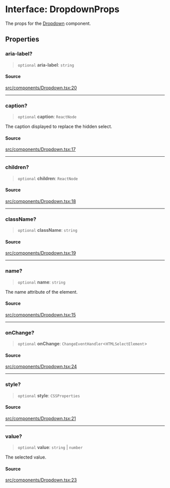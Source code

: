 # Interface: DropdownProps

The props for the [Dropdown](../functions/Dropdown.md) component.

## Properties

### aria-label?

> `optional` **aria-label**: `string`

#### Source

[src/components/Dropdown.tsx:20](https://github.com/gpbl/react-day-picker/blob/a604fd23887c832117da414a9c63b1b84efb97d9/src/components/Dropdown.tsx#L20)

***

### caption?

> `optional` **caption**: `ReactNode`

The caption displayed to replace the hidden select.

#### Source

[src/components/Dropdown.tsx:17](https://github.com/gpbl/react-day-picker/blob/a604fd23887c832117da414a9c63b1b84efb97d9/src/components/Dropdown.tsx#L17)

***

### children?

> `optional` **children**: `ReactNode`

#### Source

[src/components/Dropdown.tsx:18](https://github.com/gpbl/react-day-picker/blob/a604fd23887c832117da414a9c63b1b84efb97d9/src/components/Dropdown.tsx#L18)

***

### className?

> `optional` **className**: `string`

#### Source

[src/components/Dropdown.tsx:19](https://github.com/gpbl/react-day-picker/blob/a604fd23887c832117da414a9c63b1b84efb97d9/src/components/Dropdown.tsx#L19)

***

### name?

> `optional` **name**: `string`

The name attribute of the element.

#### Source

[src/components/Dropdown.tsx:15](https://github.com/gpbl/react-day-picker/blob/a604fd23887c832117da414a9c63b1b84efb97d9/src/components/Dropdown.tsx#L15)

***

### onChange?

> `optional` **onChange**: `ChangeEventHandler`\<`HTMLSelectElement`\>

#### Source

[src/components/Dropdown.tsx:24](https://github.com/gpbl/react-day-picker/blob/a604fd23887c832117da414a9c63b1b84efb97d9/src/components/Dropdown.tsx#L24)

***

### style?

> `optional` **style**: `CSSProperties`

#### Source

[src/components/Dropdown.tsx:21](https://github.com/gpbl/react-day-picker/blob/a604fd23887c832117da414a9c63b1b84efb97d9/src/components/Dropdown.tsx#L21)

***

### value?

> `optional` **value**: `string` \| `number`

The selected value.

#### Source

[src/components/Dropdown.tsx:23](https://github.com/gpbl/react-day-picker/blob/a604fd23887c832117da414a9c63b1b84efb97d9/src/components/Dropdown.tsx#L23)
